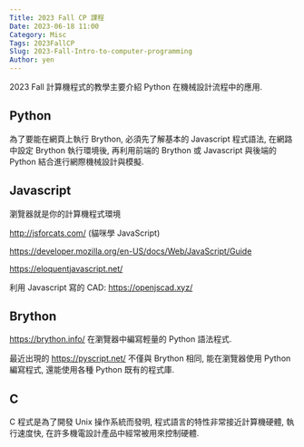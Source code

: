 ```yaml
---
Title: 2023 Fall CP 課程
Date: 2023-06-18 11:00
Category: Misc
Tags: 2023FallCP
Slug: 2023-Fall-Intro-to-computer-programming
Author: yen
---
```


2023 Fall 計算機程式的教學主要介紹 Python 在機械設計流程中的應用.

<!-- PELICAN_END_SUMMARY -->

Python
----
為了要能在網頁上執行 Brython, 必須先了解基本的 Javascript 程式語法, 在網路中設定 Brython 執行環境後, 再利用前端的 Brython 或 Javascript 與後端的 Python 結合進行網際機械設計與模擬.

Javascript
----
瀏覽器就是你的計算機程式環境

<http://jsforcats.com/> (貓咪學 JavaScript)

<https://developer.mozilla.org/en-US/docs/Web/JavaScript/Guide>

<https://eloquentjavascript.net/>

利用 Javascript 寫的 CAD: <https://openjscad.xyz/>

Brython
----

<https://brython.info/> 在瀏覽器中編寫輕量的 Python 語法程式.

最近出現的 <https://pyscript.net/> 不僅與 Brython 相同, 能在瀏覽器使用 Python 編寫程式, 還能使用各種 Python 既有的程式庫.

C
----
C 程式是為了開發 Unix 操作系統而發明, 程式語言的特性非常接近計算機硬體, 執行速度快, 在許多機電設計產品中經常被用來控制硬體. 